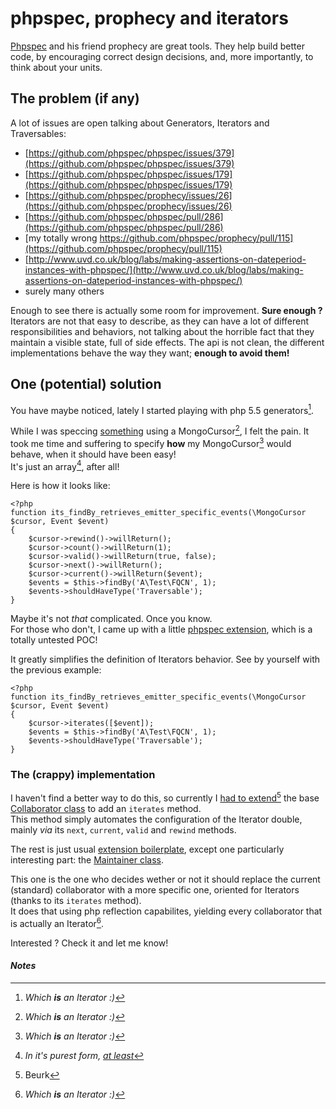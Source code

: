 # phpspec, prophecy and iterators

[Phpspec](http://phpspec.net) and his friend prophecy are great tools.
They help build better code, by encouraging correct design decisions, 
and, more importantly, to think about your units.

## The problem (if any)

A lot of issues are open talking about Generators, Iterators and Traversables:

 * [https://github.com/phpspec/phpspec/issues/379](https://github.com/phpspec/phpspec/issues/379)
 * [https://github.com/phpspec/phpspec/issues/179](https://github.com/phpspec/phpspec/issues/179)
 * [https://github.com/phpspec/prophecy/issues/26](https://github.com/phpspec/prophecy/issues/26)
 * [https://github.com/phpspec/phpspec/pull/286](https://github.com/phpspec/phpspec/pull/286)
 * [my totally wrong https://github.com/phpspec/prophecy/pull/115](https://github.com/phpspec/prophecy/pull/115)
 * [http://www.uvd.co.uk/blog/labs/making-assertions-on-dateperiod-instances-with-phpspec/](http://www.uvd.co.uk/blog/labs/making-assertions-on-dateperiod-instances-with-phpspec/)
 * surely many others

Enough to see there is actually some room for improvement. **Sure enough ?**  
Iterators are not that easy to describe, as they can have a lot of different responsibilities and behaviors, not talking about the horrible fact that they maintain a visible state, full of side effects.
The api is not clean, the different implementations behave the way they want; **enough to avoid them!**

## One (potential) solution

You have maybe noticed, lately I started playing with php 5.5 generators[^1].

While I was speccing [something](https://github.com/docteurklein/event-store/blob/6cc107f529e096c06406952771622f4b15263346/src/Knp/Event/Store/Mongo.php#L33) using a MongoCursor[^1], I felt the pain.
It took me time and suffering to specify **how** my MongoCursor[^1] would behave, when it should have been easy!  
It's just an array[^2], after all!

Here is how it looks like:

```
<?php
function its_findBy_retrieves_emitter_specific_events(\MongoCursor $cursor, Event $event)
{
    $cursor->rewind()->willReturn();
    $cursor->count()->willReturn(1);
    $cursor->valid()->willReturn(true, false);
    $cursor->next()->willReturn();
    $cursor->current()->willReturn($event);
    $events = $this->findBy('A\Test\FQCN', 1);
    $events->shouldHaveType('Traversable');
}
```

Maybe it's not *that* complicated. Once you know.  
For those who don't, I came up with a little [phpspec extension](https://gist.github.com/docteurklein/dc256bf05d284ca5e57e), which is a totally untested POC!

It greatly simplifies the definition of Iterators behavior. See by yourself with the previous example:

```
<?php
function its_findBy_retrieves_emitter_specific_events(\MongoCursor $cursor, Event $event)
{
    $cursor->iterates([$event]);
    $events = $this->findBy('A\Test\FQCN', 1);
    $events->shouldHaveType('Traversable');
}
```


### The (crappy) implementation

I haven't find a better way to do this, so currently I [had to extend](https://gist.github.com/docteurklein/dc256bf05d284ca5e57e#file-collaborator-php-L9)[^3] the base [Collaborator class](https://github.com/phpspec/phpspec/blob/301f0023fe30d242243b8f7549f3c9879ebe137e/src/PhpSpec/Wrapper/Collaborator.php#L22) to add an `iterates` method.  
This method simply automates the configuration of the Iterator double,
mainly *via* its `next`, `current`, `valid` and `rewind` methods.

The rest is just usual [extension boilerplate](https://gist.github.com/docteurklein/dc256bf05d284ca5e57e#file-extension-php-L9), except one particularly interesting part: the [Maintainer class](https://gist.github.com/docteurklein/dc256bf05d284ca5e57e#file-maintainer-php-L16).

This one is the one who decides wether or not it should replace the current (standard) collaborator with a more specific one, oriented for Iterators (thanks to its `iterates` method).  
It does that using php reflection capabilites, yielding every collaborator that is actually an Iterator[^1].

Interested ? Check it and let me know!

#### *Notes*
[^1]: *Which **is** an Iterator :)*


[^2]: *In it's purest form, [at least](https://www.google.com/search?q=define%3A+array&oq=define%3A+array&aqs=chrome..69i57j69i58.1663j0j7&sourceid=chrome&es_sm=122&ie=UTF-8)*

[^3]: Beurk

